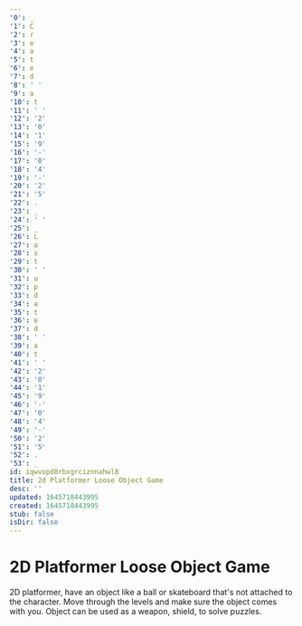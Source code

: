 ```yaml
---
'0': _
'1': C
'2': r
'3': e
'4': a
'5': t
'6': e
'7': d
'8': ' '
'9': a
'10': t
'11': ' '
'12': '2'
'13': '0'
'14': '1'
'15': '9'
'16': '-'
'17': '0'
'18': '4'
'19': '-'
'20': '2'
'21': '5'
'22': .
'23': _
'24': ' '
'25': _
'26': L
'27': a
'28': s
'29': t
'30': ' '
'31': u
'32': p
'33': d
'34': a
'35': t
'36': e
'37': d
'38': ' '
'39': a
'40': t
'41': ' '
'42': '2'
'43': '0'
'44': '1'
'45': '9'
'46': '-'
'47': '0'
'48': '4'
'49': '-'
'50': '2'
'51': '5'
'52': .
'53': _
id: iqwvopd8rbxgrciznnahwl8
title: 2d Platformer Loose Object Game
desc: ''
updated: 1645718443995
created: 1645718443995
stub: false
isDir: false
---
```


# 2D Platformer Loose Object Game


2D platformer, have an object like a ball or skateboard that's not attached to the character. Move through the levels and make sure the object comes with you.
Object can be used as a weapon, shield, to solve puzzles.

